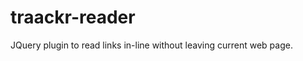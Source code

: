 traackr-reader
==============

JQuery plugin to read links in-line without leaving current web page.